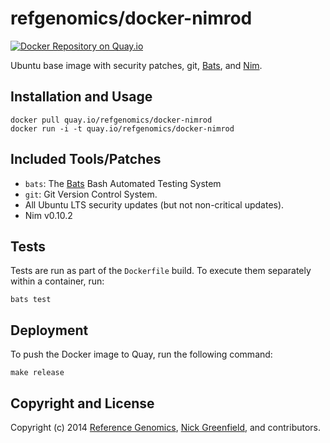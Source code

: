 # refgenomics/docker-nimrod

[![Docker Repository on Quay.io](https://quay.io/repository/refgenomics/docker-nimrod/status?token=4f8dc19c-22b0-45c1-b2bd-b15eac01937c "Docker Repository on Quay.io")](https://quay.io/repository/refgenomics/docker-nimrod)

Ubuntu base image with security patches, git, [Bats](https://github.com/sstephenson/bats), and [Nim](https://github.com/Araq/Nimrod).

## Installation and Usage

    docker pull quay.io/refgenomics/docker-nimrod
    docker run -i -t quay.io/refgenomics/docker-nimrod

## Included Tools/Patches

* `bats`: The [Bats](https://github.com/sstephenson/bats) Bash Automated Testing System
* `git`: Git Version Control System.
* All Ubuntu LTS security updates (but not non-critical updates).
* Nim v0.10.2

## Tests

Tests are run as part of the `Dockerfile` build. To execute them separately within a container, run:

    bats test

## Deployment

To push the Docker image to Quay, run the following command:

    make release

## Copyright and License

Copyright (c) 2014 [Reference Genomics](https://www.refgenomics.com), [Nick Greenfield](https://github.com/boydgreenfield), and contributors.
